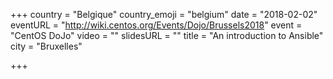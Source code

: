+++
country = "Belgique"
country_emoji = "belgium"
date = "2018-02-02"
eventURL = "http://wiki.centos.org/Events/Dojo/Brussels2018"
event = "CentOS DoJo"
video = ""
slidesURL = ""
title = "An introduction to Ansible"
city = "Bruxelles"

+++

